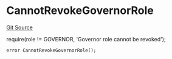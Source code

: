 # CannotRevokeGovernorRole
[Git Source](https://github.com/FloorDAO/floor-v2/blob/fce0c6edadd90eef36eb24d13cfb5b386eeb9d00/src/contracts/authorities/AuthorityRegistry.sol)

require(role != GOVERNOR, 'Governor role cannot be revoked');


```solidity
error CannotRevokeGovernorRole();
```

